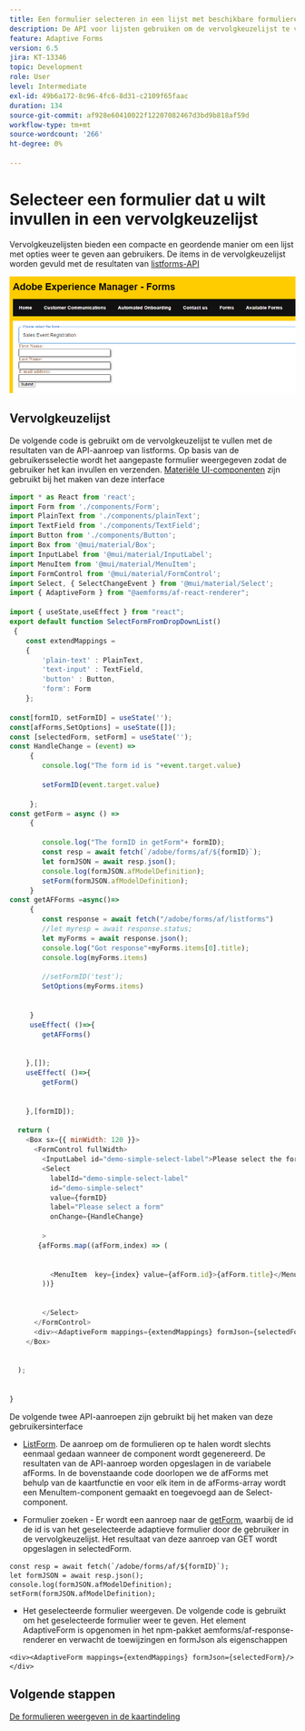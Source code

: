 ```yaml
---
title: Een formulier selecteren in een lijst met beschikbare formulieren
description: De API voor lijsten gebruiken om de vervolgkeuzelijst te vullen
feature: Adaptive Forms
version: 6.5
jira: KT-13346
topic: Development
role: User
level: Intermediate
exl-id: 49b6a172-8c96-4fc6-8d31-c2109f65faac
duration: 134
source-git-commit: af928e60410022f12207082467d3bd9b818af59d
workflow-type: tm+mt
source-wordcount: '266'
ht-degree: 0%

---
```


# Selecteer een formulier dat u wilt invullen in een vervolgkeuzelijst

Vervolgkeuzelijsten bieden een compacte en geordende manier om een lijst met opties weer te geven aan gebruikers. De items in de vervolgkeuzelijst worden gevuld met de resultaten van [listforms-API](https://opensource.adobe.com/aem-forms-af-runtime/api/#tag/List-Forms/operation/listForms)

![kaartweergave](./assets/forms-drop-down.png)

## Vervolgkeuzelijst

De volgende code is gebruikt om de vervolgkeuzelijst te vullen met de resultaten van de API-aanroep van listforms. Op basis van de gebruikersselectie wordt het aangepaste formulier weergegeven zodat de gebruiker het kan invullen en verzenden. [Materiële UI-componenten](https://mui.com/) zijn gebruikt bij het maken van deze interface

```javascript
import * as React from 'react';
import Form from './components/Form';
import PlainText from './components/plainText';
import TextField from './components/TextField';
import Button from './components/Button';
import Box from '@mui/material/Box';
import InputLabel from '@mui/material/InputLabel';
import MenuItem from '@mui/material/MenuItem';
import FormControl from '@mui/material/FormControl';
import Select, { SelectChangeEvent } from '@mui/material/Select';
import { AdaptiveForm } from "@aemforms/af-react-renderer";

import { useState,useEffect } from "react";
export default function SelectFormFromDropDownList()
 {
    const extendMappings =
    {
        'plain-text' : PlainText,
        'text-input' : TextField,
        'button' : Button,
        'form': Form
    };

const[formID, setFormID] = useState('');
const[afForms,SetOptions] = useState([]);
const [selectedForm, setForm] = useState('');
const HandleChange = (event) =>
     {
        console.log("The form id is "+event.target.value) 
    
        setFormID(event.target.value)
        
     };
const getForm = async () =>
     {
        
        console.log("The formID in getForm"+ formID);
        const resp = await fetch(`/adobe/forms/af/${formID}`);
        let formJSON = await resp.json();
        console.log(formJSON.afModelDefinition);
        setForm(formJSON.afModelDefinition);
     }
const getAFForms =async()=>
     {
        const response = await fetch("/adobe/forms/af/listforms")
        //let myresp = await response.status;
        let myForms = await response.json();
        console.log("Got response"+myForms.items[0].title);
        console.log(myForms.items)
        
        //setFormID('test');
        SetOptions(myForms.items)

        
     }
     useEffect( ()=>{
        getAFForms()
        

    },[]);
    useEffect( ()=>{
        getForm()
        

    },[formID]);

  return (
    <Box sx={{ minWidth: 120 }}>
      <FormControl fullWidth>
        <InputLabel id="demo-simple-select-label">Please select the form</InputLabel>
        <Select
          labelId="demo-simple-select-label"
          id="demo-simple-select"
          value={formID}
          label="Please select a form"
          onChange={HandleChange}
          
        >
       {afForms.map((afForm,index) => (
    
        
          <MenuItem  key={index} value={afForm.id}>{afForm.title}</MenuItem>
        ))}
        
       
        </Select>
      </FormControl>
      <div><AdaptiveForm mappings={extendMappings} formJson={selectedForm}/></div>
    </Box>
    

  );
  

}
```

De volgende twee API-aanroepen zijn gebruikt bij het maken van deze gebruikersinterface

* [ListForm](https://opensource.adobe.com/aem-forms-af-runtime/api/#tag/List-Forms/operation/listForms). De aanroep om de formulieren op te halen wordt slechts eenmaal gedaan wanneer de component wordt gegenereerd. De resultaten van de API-aanroep worden opgeslagen in de variabele afForms.
In de bovenstaande code doorlopen we de afForms met behulp van de kaartfunctie en voor elk item in de afForms-array wordt een MenuItem-component gemaakt en toegevoegd aan de Select-component.

* Formulier zoeken - Er wordt een aanroep naar de [getForm](https://opensource.adobe.com/aem-forms-af-runtime/api/#tag/Get-Form-Definition), waarbij de id de id is van het geselecteerde adaptieve formulier door de gebruiker in de vervolgkeuzelijst. Het resultaat van deze aanroep van GET wordt opgeslagen in selectedForm.

```
const resp = await fetch(`/adobe/forms/af/${formID}`);
let formJSON = await resp.json();
console.log(formJSON.afModelDefinition);
setForm(formJSON.afModelDefinition);
```

* Het geselecteerde formulier weergeven. De volgende code is gebruikt om het geselecteerde formulier weer te geven. Het element AdaptiveForm is opgenomen in het npm-pakket aemforms/af-response-renderer en verwacht de toewijzingen en formJson als eigenschappen

```
<div><AdaptiveForm mappings={extendMappings} formJson={selectedForm}/></div>
```

## Volgende stappen

[De formulieren weergeven in de kaartindeling](./display-forms-card-view.md)
